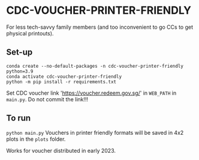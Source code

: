 # CDC-VOUCHER-PRINTER-FRIENDLY

For less tech-savvy family members (and too inconvenient to go CCs to get physical printouts).

## Set-up
```
conda create --no-default-packages -n cdc-voucher-printer-friendly python=3.9
conda activate cdc-voucher-printer-friendly
python -m pip install -r requirements.txt
```

Set CDC voucher link 'https://voucher.redeem.gov.sg/<XXXXX>' in `WEB_PATH` in `main.py`. Do not commit the link!!!

## To run
`
python main.py
`
Vouchers in printer friendly formats will be saved in 4x2 plots in the `plots` folder.

Works for voucher distributed in early 2023.
